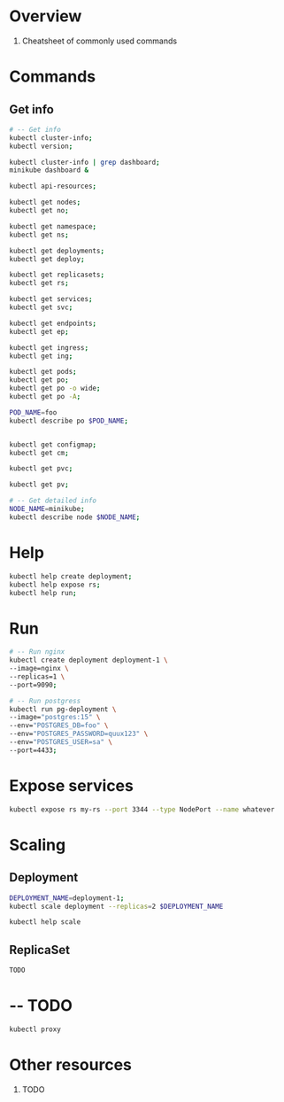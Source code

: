 # Overview
1. Cheatsheet of commonly used commands


# Commands

## Get info
```sh
# -- Get info
kubectl cluster-info;
kubectl version;

kubectl cluster-info | grep dashboard;
minikube dashboard &

kubectl api-resources;

kubectl get nodes;
kubectl get no;

kubectl get namespace;
kubectl get ns;

kubectl get deployments;
kubectl get deploy;

kubectl get replicasets;
kubectl get rs;

kubectl get services;
kubectl get svc;

kubectl get endpoints;
kubectl get ep;

kubectl get ingress;
kubectl get ing;

kubectl get pods;
kubectl get po;
kubectl get po -o wide;
kubectl get po -A;

POD_NAME=foo
kubectl describe po $POD_NAME;


kubectl get configmap;
kubectl get cm;

kubectl get pvc;

kubectl get pv;

# -- Get detailed info
NODE_NAME=minikube;
kubectl describe node $NODE_NAME;
```


# Help
```sh
kubectl help create deployment;
kubectl help expose rs;
kubectl help run;
```


# Run
```bash
# -- Run nginx
kubectl create deployment deployment-1 \
--image=nginx \
--replicas=1 \
--port=9090;

# -- Run postgress
kubectl run pg-deployment \
--image="postgres:15" \
--env="POSTGRES_DB=foo" \
--env="POSTGRES_PASSWORD=quux123" \
--env="POSTGRES_USER=sa" \
--port=4433;

```


# Expose services
```sh
kubectl expose rs my-rs --port 3344 --type NodePort --name whatever
```


# Scaling

## Deployment
```sh
DEPLOYMENT_NAME=deployment-1;
kubectl scale deployment --replicas=2 $DEPLOYMENT_NAME

kubectl help scale
```


## ReplicaSet
```sh
TODO
```


# -- TODO
```sh
kubectl proxy

```


# Other resources
1. TODO